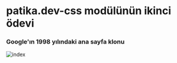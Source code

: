 # patika.dev-css modülünün ikinci ödevi
### Google'ın 1998 yılındaki ana sayfa klonu

![index](https://user-images.githubusercontent.com/61598000/151776375-5e52eb90-353f-4a1e-81b6-36b72fe33611.png)
